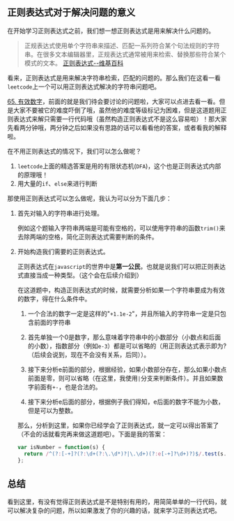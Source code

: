 ## 正则表达式对于解决问题的意义

在开始学习正则表达式之前，我们想一想正则表达式是用来解决什么问题的。

> 正规表达式使用单个字符串来描述、匹配一系列符合某个句法规则的字符串。在很多文本编辑器里，正规表达式通常被用来检索、替换那些符合某个模式的文本。
> [正则表达式--维基百科](https://zh.wikipedia.org/wiki/%E6%AD%A3%E5%88%99%E8%A1%A8%E8%BE%BE%E5%BC%8F)

看来，正则表达式是用来解决字符串检索，匹配的问题的。那么我们在这看一看`leetcode`上一个可以用正则表达式解决的字符串问题吧。

[65. 有效数字](https://leetcode-cn.com/problems/valid-number/)，前面的就是我们待会要讨论的问题啦，大家可以点进去看一看。但是大家不要被它的难度吓倒了哦，虽然他的难度等级标记为困难，但是这道题用正则表达式来解只需要一行代码哦（虽然构造正则表达式不是这么容易啦）！那大家先看两分钟哦，两分钟之后如果没有思路的话可以看看他的答案，或者看我的解释啦。

在不用正则表达式的情况下，我们可以怎么做呢？

1. `leetcode`上面的精选答案是用的有限状态机(`DFA`)，这个也是正则表达式内部的原理哦！
2. 用大量的`if`、`else`来进行判断

那使用正则表达式可以怎么做呢，我认为可以分为下面几步：

1. 首先对输入的字符串进行处理。

   例如这个题输入字符串两端是可能有空格的，可以使用字符串的函数`trim()`来去除两端的空格，简化正则表达式需要判断的条件。

2. 开始构造我们需要的正则表达式。

   正则表达式在`javascript`的世界中是**第一公民**，也就是说我们可以把正则表达式直接当成一种类型。（这个会在后续介绍到）

   在这道题中，构造正则表达式的时候，就需要分析如果一个字符串要成为有效的数字，得在什么条件中。

   1. 一个合法的数字一定是这样的"`+1.1e-2`"，并且所输入的字符串一定是只包含前面的字符串
   2. 首先单独一个0是数字，那么意味着字符串中的小数部分（小数点和后面的小数），指数部分（例如`e-3`）都是可以省略的（用正则表达式表示即为?（后续会说到，现在不会没有关系，后同））。

   2. 接下来分析e前面的部分，根据经验，如果小数部分存在，那么如果小数点前面是零，则可以省略（在这里，我使用`|`分支来判断条件）。并且如果数字前面有`+-`，也是合法的。

   3. 接下来分析e后面的部分，根据例子我们得知，e后面的数字不能为小数，但是可以为整数。

   那么，分析到这里，如果你已经学会了正则表达式，就一定可以得出答案了（不会的话就看完再来做这道题吧）。下面是我的答案：

   ```javascript
   var isNumber = function(s) {
     return /^(?:[-+]?(?:\d+(?:\.\d*)?|\.\d+)(?:e[-+]?\d+)?)$/.test(s.trim())
   };
   ```

   

## 总结

看到这里，有没有觉得正则表达式是不是特别有用的，用简简单单的一行代码，就可以解决复杂的问题，所以如果激发了你的兴趣的话，就来学习正则表达式吧。